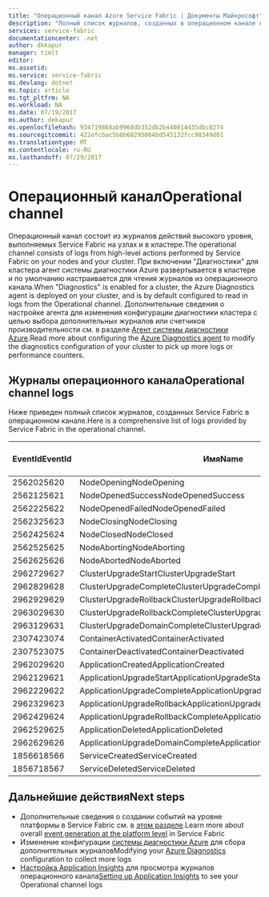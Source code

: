 ```yaml
---
title: "Операционный канал Azure Service Fabric | Документы Майкрософт"
description: "Полный список журналов, созданных в операционном канале кластеров Azure Service Fabric."
services: service-fabric
documentationcenter: .net
author: dkkapur
manager: timlt
editor: 
ms.assetid: 
ms.service: service-fabric
ms.devlang: dotnet
ms.topic: article
ms.tgt_pltfrm: NA
ms.workload: NA
ms.date: 07/19/2017
ms.author: dekapur
ms.openlocfilehash: 934719868ab9968db352db2b440014d35dbc0274
ms.sourcegitcommit: 422efcbac5b6b68295064bd545132fcc98349d01
ms.translationtype: MT
ms.contentlocale: ru-RU
ms.lasthandoff: 07/29/2017
---
```

# <a name="operational-channel"></a><span data-ttu-id="2423a-103">Операционный канал</span><span class="sxs-lookup"><span data-stu-id="2423a-103">Operational channel</span></span> 

<span data-ttu-id="2423a-104">Операционный канал состоит из журналов действий высокого уровня, выполняемых Service Fabric на узлах и в кластере.</span><span class="sxs-lookup"><span data-stu-id="2423a-104">The operational channel consists of logs from high-level actions performed by Service Fabric on your nodes and your cluster.</span></span> <span data-ttu-id="2423a-105">При включении "Диагностики" для кластера агент системы диагностики Azure развертывается в кластере и по умолчанию настраивается для чтения журналов из операционного канала.</span><span class="sxs-lookup"><span data-stu-id="2423a-105">When "Diagnostics" is enabled for a cluster, the Azure Diagnostics agent is deployed on your cluster, and is by default configured to read in logs from the Operational channel.</span></span> <span data-ttu-id="2423a-106">Дополнительные сведения о настройке агента для изменения конфигурации диагностики кластера с целью выбора дополнительных журналов или счетчиков производительности см. в разделе [Агент системы диагностики Azure](service-fabric-diagnostics-event-aggregation-wad.md).</span><span class="sxs-lookup"><span data-stu-id="2423a-106">Read more about configuring the [Azure Diagnostics agent](service-fabric-diagnostics-event-aggregation-wad.md) to modify the diagnostics configuration of your cluster to pick up more logs or performance counters.</span></span> 

## <a name="operational-channel-logs"></a><span data-ttu-id="2423a-107">Журналы операционного канала</span><span class="sxs-lookup"><span data-stu-id="2423a-107">Operational channel logs</span></span> 

<span data-ttu-id="2423a-108">Ниже приведен полный список журналов, созданных Service Fabric в операционном канале.</span><span class="sxs-lookup"><span data-stu-id="2423a-108">Here is a comprehensive list of logs provided by Service Fabric in the operational channel.</span></span> 

| <span data-ttu-id="2423a-109">EventId</span><span class="sxs-lookup"><span data-stu-id="2423a-109">EventId</span></span> | <span data-ttu-id="2423a-110">Имя</span><span class="sxs-lookup"><span data-stu-id="2423a-110">Name</span></span> | <span data-ttu-id="2423a-111">Источник (задача)</span><span class="sxs-lookup"><span data-stu-id="2423a-111">Source (Task)</span></span> | <span data-ttu-id="2423a-112">Уровень</span><span class="sxs-lookup"><span data-stu-id="2423a-112">Level</span></span> |
| --- | --- | --- | --- |
| <span data-ttu-id="2423a-113">25620</span><span class="sxs-lookup"><span data-stu-id="2423a-113">25620</span></span> | <span data-ttu-id="2423a-114">NodeOpening</span><span class="sxs-lookup"><span data-stu-id="2423a-114">NodeOpening</span></span> | <span data-ttu-id="2423a-115">FabricNode</span><span class="sxs-lookup"><span data-stu-id="2423a-115">FabricNode</span></span> | <span data-ttu-id="2423a-116">Информация</span><span class="sxs-lookup"><span data-stu-id="2423a-116">Informational</span></span> |
| <span data-ttu-id="2423a-117">25621</span><span class="sxs-lookup"><span data-stu-id="2423a-117">25621</span></span> | <span data-ttu-id="2423a-118">NodeOpenedSuccess</span><span class="sxs-lookup"><span data-stu-id="2423a-118">NodeOpenedSuccess</span></span> | <span data-ttu-id="2423a-119">FabricNode</span><span class="sxs-lookup"><span data-stu-id="2423a-119">FabricNode</span></span> | <span data-ttu-id="2423a-120">Информация</span><span class="sxs-lookup"><span data-stu-id="2423a-120">Informational</span></span> |
| <span data-ttu-id="2423a-121">25622</span><span class="sxs-lookup"><span data-stu-id="2423a-121">25622</span></span> | <span data-ttu-id="2423a-122">NodeOpenedFailed</span><span class="sxs-lookup"><span data-stu-id="2423a-122">NodeOpenedFailed</span></span> | <span data-ttu-id="2423a-123">FabricNode</span><span class="sxs-lookup"><span data-stu-id="2423a-123">FabricNode</span></span> | <span data-ttu-id="2423a-124">Информация</span><span class="sxs-lookup"><span data-stu-id="2423a-124">Informational</span></span> |
| <span data-ttu-id="2423a-125">25623</span><span class="sxs-lookup"><span data-stu-id="2423a-125">25623</span></span> | <span data-ttu-id="2423a-126">NodeClosing</span><span class="sxs-lookup"><span data-stu-id="2423a-126">NodeClosing</span></span> | <span data-ttu-id="2423a-127">FabricNode</span><span class="sxs-lookup"><span data-stu-id="2423a-127">FabricNode</span></span> | <span data-ttu-id="2423a-128">Информация</span><span class="sxs-lookup"><span data-stu-id="2423a-128">Informational</span></span> |
| <span data-ttu-id="2423a-129">25624</span><span class="sxs-lookup"><span data-stu-id="2423a-129">25624</span></span> | <span data-ttu-id="2423a-130">NodeClosed</span><span class="sxs-lookup"><span data-stu-id="2423a-130">NodeClosed</span></span> | <span data-ttu-id="2423a-131">FabricNode</span><span class="sxs-lookup"><span data-stu-id="2423a-131">FabricNode</span></span> | <span data-ttu-id="2423a-132">Информация</span><span class="sxs-lookup"><span data-stu-id="2423a-132">Informational</span></span> |
| <span data-ttu-id="2423a-133">25625</span><span class="sxs-lookup"><span data-stu-id="2423a-133">25625</span></span> | <span data-ttu-id="2423a-134">NodeAborting</span><span class="sxs-lookup"><span data-stu-id="2423a-134">NodeAborting</span></span> | <span data-ttu-id="2423a-135">FabricNode</span><span class="sxs-lookup"><span data-stu-id="2423a-135">FabricNode</span></span> | <span data-ttu-id="2423a-136">Информация</span><span class="sxs-lookup"><span data-stu-id="2423a-136">Informational</span></span> |
| <span data-ttu-id="2423a-137">25626</span><span class="sxs-lookup"><span data-stu-id="2423a-137">25626</span></span> | <span data-ttu-id="2423a-138">NodeAborted</span><span class="sxs-lookup"><span data-stu-id="2423a-138">NodeAborted</span></span> | <span data-ttu-id="2423a-139">FabricNode</span><span class="sxs-lookup"><span data-stu-id="2423a-139">FabricNode</span></span> | <span data-ttu-id="2423a-140">Информация</span><span class="sxs-lookup"><span data-stu-id="2423a-140">Informational</span></span> |
| <span data-ttu-id="2423a-141">29627</span><span class="sxs-lookup"><span data-stu-id="2423a-141">29627</span></span> | <span data-ttu-id="2423a-142">ClusterUpgradeStart</span><span class="sxs-lookup"><span data-stu-id="2423a-142">ClusterUpgradeStart</span></span> | <span data-ttu-id="2423a-143">CM</span><span class="sxs-lookup"><span data-stu-id="2423a-143">CM</span></span> | <span data-ttu-id="2423a-144">Информация</span><span class="sxs-lookup"><span data-stu-id="2423a-144">Informational</span></span> |
| <span data-ttu-id="2423a-145">29628</span><span class="sxs-lookup"><span data-stu-id="2423a-145">29628</span></span> | <span data-ttu-id="2423a-146">ClusterUpgradeComplete</span><span class="sxs-lookup"><span data-stu-id="2423a-146">ClusterUpgradeComplete</span></span> | <span data-ttu-id="2423a-147">CM</span><span class="sxs-lookup"><span data-stu-id="2423a-147">CM</span></span> | <span data-ttu-id="2423a-148">Информация</span><span class="sxs-lookup"><span data-stu-id="2423a-148">Informational</span></span> |
| <span data-ttu-id="2423a-149">29629</span><span class="sxs-lookup"><span data-stu-id="2423a-149">29629</span></span> | <span data-ttu-id="2423a-150">ClusterUpgradeRollback</span><span class="sxs-lookup"><span data-stu-id="2423a-150">ClusterUpgradeRollback</span></span> | <span data-ttu-id="2423a-151">CM</span><span class="sxs-lookup"><span data-stu-id="2423a-151">CM</span></span> | <span data-ttu-id="2423a-152">Информация</span><span class="sxs-lookup"><span data-stu-id="2423a-152">Informational</span></span> |
| <span data-ttu-id="2423a-153">29630</span><span class="sxs-lookup"><span data-stu-id="2423a-153">29630</span></span> | <span data-ttu-id="2423a-154">ClusterUpgradeRollbackComplete</span><span class="sxs-lookup"><span data-stu-id="2423a-154">ClusterUpgradeRollbackComplete</span></span> | <span data-ttu-id="2423a-155">CM</span><span class="sxs-lookup"><span data-stu-id="2423a-155">CM</span></span> | <span data-ttu-id="2423a-156">Информация</span><span class="sxs-lookup"><span data-stu-id="2423a-156">Informational</span></span> |
| <span data-ttu-id="2423a-157">29631</span><span class="sxs-lookup"><span data-stu-id="2423a-157">29631</span></span> | <span data-ttu-id="2423a-158">ClusterUpgradeDomainComplete</span><span class="sxs-lookup"><span data-stu-id="2423a-158">ClusterUpgradeDomainComplete</span></span> | <span data-ttu-id="2423a-159">CM</span><span class="sxs-lookup"><span data-stu-id="2423a-159">CM</span></span> | <span data-ttu-id="2423a-160">Информация</span><span class="sxs-lookup"><span data-stu-id="2423a-160">Informational</span></span> |
| <span data-ttu-id="2423a-161">23074</span><span class="sxs-lookup"><span data-stu-id="2423a-161">23074</span></span> | <span data-ttu-id="2423a-162">ContainerActivated</span><span class="sxs-lookup"><span data-stu-id="2423a-162">ContainerActivated</span></span> | <span data-ttu-id="2423a-163">Hosting</span><span class="sxs-lookup"><span data-stu-id="2423a-163">Hosting</span></span> | <span data-ttu-id="2423a-164">Информация</span><span class="sxs-lookup"><span data-stu-id="2423a-164">Informational</span></span> |
| <span data-ttu-id="2423a-165">23075</span><span class="sxs-lookup"><span data-stu-id="2423a-165">23075</span></span> | <span data-ttu-id="2423a-166">ContainerDeactivated</span><span class="sxs-lookup"><span data-stu-id="2423a-166">ContainerDeactivated</span></span> | <span data-ttu-id="2423a-167">Hosting</span><span class="sxs-lookup"><span data-stu-id="2423a-167">Hosting</span></span> | <span data-ttu-id="2423a-168">Информация</span><span class="sxs-lookup"><span data-stu-id="2423a-168">Informational</span></span> |
| <span data-ttu-id="2423a-169">29620</span><span class="sxs-lookup"><span data-stu-id="2423a-169">29620</span></span> | <span data-ttu-id="2423a-170">ApplicationCreated</span><span class="sxs-lookup"><span data-stu-id="2423a-170">ApplicationCreated</span></span> | <span data-ttu-id="2423a-171">CM</span><span class="sxs-lookup"><span data-stu-id="2423a-171">CM</span></span> | <span data-ttu-id="2423a-172">Информация</span><span class="sxs-lookup"><span data-stu-id="2423a-172">Informational</span></span> |
| <span data-ttu-id="2423a-173">29621</span><span class="sxs-lookup"><span data-stu-id="2423a-173">29621</span></span> | <span data-ttu-id="2423a-174">ApplicationUpgradeStart</span><span class="sxs-lookup"><span data-stu-id="2423a-174">ApplicationUpgradeStart</span></span> | <span data-ttu-id="2423a-175">CM</span><span class="sxs-lookup"><span data-stu-id="2423a-175">CM</span></span> | <span data-ttu-id="2423a-176">Информация</span><span class="sxs-lookup"><span data-stu-id="2423a-176">Informational</span></span> |
| <span data-ttu-id="2423a-177">29622</span><span class="sxs-lookup"><span data-stu-id="2423a-177">29622</span></span> | <span data-ttu-id="2423a-178">ApplicationUpgradeComplete</span><span class="sxs-lookup"><span data-stu-id="2423a-178">ApplicationUpgradeComplete</span></span> | <span data-ttu-id="2423a-179">CM</span><span class="sxs-lookup"><span data-stu-id="2423a-179">CM</span></span> | <span data-ttu-id="2423a-180">Информация</span><span class="sxs-lookup"><span data-stu-id="2423a-180">Informational</span></span> |
| <span data-ttu-id="2423a-181">29623</span><span class="sxs-lookup"><span data-stu-id="2423a-181">29623</span></span> | <span data-ttu-id="2423a-182">ApplicationUpgradeRollback</span><span class="sxs-lookup"><span data-stu-id="2423a-182">ApplicationUpgradeRollback</span></span> | <span data-ttu-id="2423a-183">CM</span><span class="sxs-lookup"><span data-stu-id="2423a-183">CM</span></span> | <span data-ttu-id="2423a-184">Информация</span><span class="sxs-lookup"><span data-stu-id="2423a-184">Informational</span></span> |
| <span data-ttu-id="2423a-185">29624</span><span class="sxs-lookup"><span data-stu-id="2423a-185">29624</span></span> | <span data-ttu-id="2423a-186">ApplicationUpgradeRollbackComplete</span><span class="sxs-lookup"><span data-stu-id="2423a-186">ApplicationUpgradeRollbackComplete</span></span> | <span data-ttu-id="2423a-187">CM</span><span class="sxs-lookup"><span data-stu-id="2423a-187">CM</span></span> | <span data-ttu-id="2423a-188">Информация</span><span class="sxs-lookup"><span data-stu-id="2423a-188">Informational</span></span> |
| <span data-ttu-id="2423a-189">29625</span><span class="sxs-lookup"><span data-stu-id="2423a-189">29625</span></span> | <span data-ttu-id="2423a-190">ApplicationDeleted</span><span class="sxs-lookup"><span data-stu-id="2423a-190">ApplicationDeleted</span></span> | <span data-ttu-id="2423a-191">CM</span><span class="sxs-lookup"><span data-stu-id="2423a-191">CM</span></span> | <span data-ttu-id="2423a-192">Информация</span><span class="sxs-lookup"><span data-stu-id="2423a-192">Informational</span></span> |
| <span data-ttu-id="2423a-193">29626</span><span class="sxs-lookup"><span data-stu-id="2423a-193">29626</span></span> | <span data-ttu-id="2423a-194">ApplicationUpgradeDomainComplete</span><span class="sxs-lookup"><span data-stu-id="2423a-194">ApplicationUpgradeDomainComplete</span></span> | <span data-ttu-id="2423a-195">CM</span><span class="sxs-lookup"><span data-stu-id="2423a-195">CM</span></span> | <span data-ttu-id="2423a-196">Информация</span><span class="sxs-lookup"><span data-stu-id="2423a-196">Informational</span></span> |
| <span data-ttu-id="2423a-197">18566</span><span class="sxs-lookup"><span data-stu-id="2423a-197">18566</span></span> | <span data-ttu-id="2423a-198">ServiceCreated</span><span class="sxs-lookup"><span data-stu-id="2423a-198">ServiceCreated</span></span> | <span data-ttu-id="2423a-199">FM</span><span class="sxs-lookup"><span data-stu-id="2423a-199">FM</span></span> | <span data-ttu-id="2423a-200">Информация</span><span class="sxs-lookup"><span data-stu-id="2423a-200">Informational</span></span> |
| <span data-ttu-id="2423a-201">18567</span><span class="sxs-lookup"><span data-stu-id="2423a-201">18567</span></span> | <span data-ttu-id="2423a-202">ServiceDeleted</span><span class="sxs-lookup"><span data-stu-id="2423a-202">ServiceDeleted</span></span> | <span data-ttu-id="2423a-203">FM</span><span class="sxs-lookup"><span data-stu-id="2423a-203">FM</span></span> | <span data-ttu-id="2423a-204">Информация</span><span class="sxs-lookup"><span data-stu-id="2423a-204">Informational</span></span> |

## <a name="next-steps"></a><span data-ttu-id="2423a-205">Дальнейшие действия</span><span class="sxs-lookup"><span data-stu-id="2423a-205">Next steps</span></span>

* <span data-ttu-id="2423a-206">Дополнительные сведения о создании событий на уровне платформы в Service Fabric см. в [этом разделе](service-fabric-diagnostics-event-generation-infra.md).</span><span class="sxs-lookup"><span data-stu-id="2423a-206">Learn more about overall [event generation at the platform level](service-fabric-diagnostics-event-generation-infra.md) in Service Fabric</span></span>
* <span data-ttu-id="2423a-207">Изменение конфигурации [системы диагностики Azure](service-fabric-diagnostics-event-aggregation-wad.md) для сбора дополнительных журналов</span><span class="sxs-lookup"><span data-stu-id="2423a-207">Modifying your [Azure Diagnostics](service-fabric-diagnostics-event-aggregation-wad.md) configuration to collect more logs</span></span>
* <span data-ttu-id="2423a-208">[Настройка Application Insights](service-fabric-diagnostics-event-analysis-appinsights.md) для просмотра журналов операционного канала</span><span class="sxs-lookup"><span data-stu-id="2423a-208">[Setting up Application Insights](service-fabric-diagnostics-event-analysis-appinsights.md) to see your Operational channel logs</span></span>
